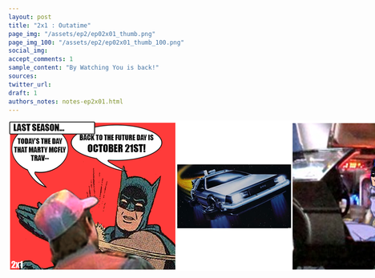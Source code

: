 ```yaml
---
layout: post
title: "2x1 : Outatime"
page_img: "/assets/ep2/ep02x01_thumb.png"
page_img_100: "/assets/ep2/ep02x01_thumb_100.png"
social_img:
accept_comments: 1
sample_content: "By Watching You is back!"
sources: 
twitter_url:
draft: 1
authors_notes: notes-ep2x01.html
---
```



<div style="margin-left: auto; margin-right: auto; width: 900px;">
  <img src="/assets/ep2/ep02x01.png" alt="Welcome Back" style="width: 900px" />
</div>

<div style="display: none">
  Script:

  [Last Season...]
  Marty McFly: Today's the Day That Marty McFly Travels Back to the Future!
  Batman: Back To The Future Day is October 21st!
  [DeLorean flies...]
  Batman: Now we're ready!
</div>
